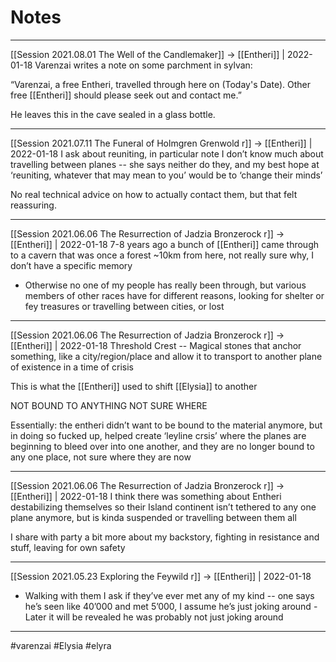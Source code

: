 # Notes

---

[[Session 2021.08.01 The Well of the Candlemaker]] -> [[Entheri]] | 2022-01-18
Varenzai writes a note on some parchment in sylvan:

“Varenzai, a free Entheri, travelled through here on (Today's Date). Other free [[Entheri]] should please seek out and contact me.”

He leaves this in the cave sealed in a glass bottle.

---

[[Session 2021.07.11 The Funeral of Holmgren Grenwold r]] -> [[Entheri]] | 2022-01-18
I ask about reuniting, in particular note I don’t know much about travelling between planes -- she says neither do they, and my best hope at ‘reuniting, whatever that may mean to you’ would be to ‘change their minds’

No real technical advice on how to actually contact them, but that felt reassuring.

---

[[Session 2021.06.06 The Resurrection of Jadzia Bronzerock r]] -> [[Entheri]] | 2022-01-18
7-8 years ago a bunch of [[Entheri]] came through to a cavern that was once a forest ~10km from here, not really sure why, I don’t have a specific memory
    
-   Otherwise no one of my people has really been through, but various members of other races have for different reasons, looking for shelter or fey treasures or travelling between cities, or lost

---

[[Session 2021.06.06 The Resurrection of Jadzia Bronzerock r]] -> [[Entheri]] | 2022-01-18
Threshold Crest -- Magical stones that anchor something, like a city/region/place and allow it to transport to another plane of existence in a time of crisis

This is what the [[Entheri]] used to shift [[Elysia]] to another

NOT BOUND TO ANYTHING NOT SURE WHERE

Essentially: the entheri didn’t want to be bound to the material anymore, but in doing so fucked up, helped create ‘leyline crsis’ where the planes are beginning to bleed over into one another, and they are no longer bound to any one place, not sure where they are now

---

[[Session 2021.06.06 The Resurrection of Jadzia Bronzerock r]] -> [[Entheri]] | 2022-01-18
I think there was something about Entheri destabilizing themselves so their Island continent isn’t tethered to any one plane anymore, but is kinda suspended or travelling between them all

I share with party a bit more about my backstory, fighting in resistance and stuff, leaving for own safety

---

[[Session 2021.05.23 Exploring the Feywild r]] -> [[Entheri]] | 2022-01-18
-   Walking with them I ask if they’ve ever met any of my kind -- one says he’s seen like 40’000 and met 5’000, I assume he’s just joking around
        -   Later it will be revealed he was probably not just joking around

---

#varenzai #Elysia #elyra